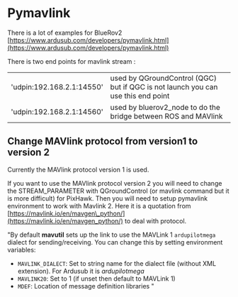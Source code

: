 # Pymavlink

There is a lot of examples for BlueRov2 [https://www.ardusub.com/developers/pymavlink.html](https://www.ardusub.com/developers/pymavlink.html) 

There is two end points for mavlink stream :

|  |  |
| :--- | :--- |
| 'udpin:192.168.2.1:14550' |  used by QGroundControl \(QGC\) but if QGC is not launch you can use this end point |
| 'udpin:192.168.2.1:14560' | used by bluerov2\_node to do the bridge between ROS and MAVlink  |

## Change MAVlink protocol from version1 to version 2

Currently the MAVlink protocol version 1 is used.

If you want to use the  MAVlink protocol version 2 you will need to change the STREAM\_PARAMETER with QGroundControl \(or mavlink command but it is more difficult\) for PixHawk. Then you will need to setup pymavlink environment to work with Mavlink 2. Here it is a quotation from [https://mavlink.io/en/mavgen\_python/](https://mavlink.io/en/mavgen_python/) to deal with protocol.  

"By default **mavutil** sets up the link to use the MAVLink 1 `ardupilotmega` dialect for sending/receiving. You can change this by setting environment variables:

* `MAVLINK_DIALECT`: Set to string name for the dialect file \(without XML extension\). For Ardusub it is _ardupilotmega_
* `MAVLINK20`: Set to 1 \(if unset then default to MAVLink 1\)
* `MDEF`: Location of message definition libraries "

